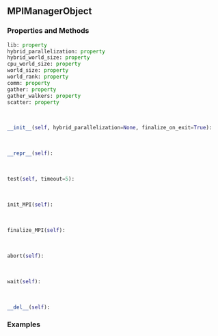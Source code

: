 ## <a id="RynLib.Dumpi.MPIManager.MPIManagerObject">MPIManagerObject</a>


### Properties and Methods
```python
lib: property
hybrid_parallelization: property
hybrid_world_size: property
cpu_world_size: property
world_size: property
world_rank: property
comm: property
gather: property
gather_walkers: property
scatter: property
```
<a id="RynLib.Dumpi.MPIManager.MPIManagerObject.__init__">&nbsp;</a>
```python
__init__(self, hybrid_parallelization=None, finalize_on_exit=True): 
```

<a id="RynLib.Dumpi.MPIManager.MPIManagerObject.__repr__">&nbsp;</a>
```python
__repr__(self): 
```

<a id="RynLib.Dumpi.MPIManager.MPIManagerObject.test">&nbsp;</a>
```python
test(self, timeout=5): 
```

<a id="RynLib.Dumpi.MPIManager.MPIManagerObject.init_MPI">&nbsp;</a>
```python
init_MPI(self): 
```

<a id="RynLib.Dumpi.MPIManager.MPIManagerObject.finalize_MPI">&nbsp;</a>
```python
finalize_MPI(self): 
```

<a id="RynLib.Dumpi.MPIManager.MPIManagerObject.abort">&nbsp;</a>
```python
abort(self): 
```

<a id="RynLib.Dumpi.MPIManager.MPIManagerObject.wait">&nbsp;</a>
```python
wait(self): 
```

<a id="RynLib.Dumpi.MPIManager.MPIManagerObject.__del__">&nbsp;</a>
```python
__del__(self): 
```

### Examples
